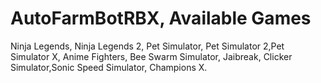 # AutoFarmBotRBX, Available Games
Ninja Legends, Ninja Legends 2, Pet Simulator, Pet Simulator 2,Pet Simulator X, Anime Fighters, Bee Swarm Simulator, Jaibreak, Clicker Simulator,Sonic Speed Simulator,  Champions X.
